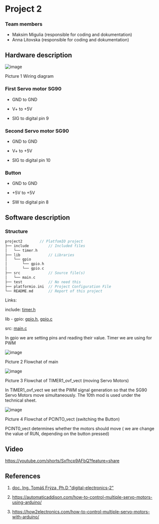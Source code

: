 # Project 2


### Team members

* Maksim Migulia (responsible for coding and dokumentation)
* Anna Litovska (responsible for coding and dokumentation)

## Hardware description

![image](https://user-images.githubusercontent.com/99733524/208757709-5d0bda7b-2c37-4e3d-a44a-6fef050c36b1.png)

Picture 1 Wiring diagram

### First Servo motor SG90

* GND to GND

* V+ to +5V

* SIG to digital pin 9

### Second Servo motor SG90

* GND to GND

* V+ to +5V

* SIG to digital pin 10

### Button

* GND to GND 

* +5V to +5V

* SW to digital pin 8 

## Software description
### Structure

   ```c
   project2        // PlatfomIO project
   ├── include         // Included files
   │   └── timer.h
   ├── lib             // Libraries
   │   └── gpio
   │       └── gpio.h
   │       └── gpio.c
   ├── src             // Source file(s)
   │   └── main.c
   ├── test            // No need this
   ├── platformio.ini  // Project Configuration File
   └── README.md       // Report of this project
   ```
   
Links:

  include: [timer.h](https://github.com/AnnaLit23/digital-electronics_2/blob/main/labs/projekt/project2/include/timer.h)
   
  lib - gpio: 
   [gpio.h](https://github.com/AnnaLit23/digital-electronics_2/blob/main/labs/projekt/project2/lib/gpio/gpio.h),
   [gpio.c](https://github.com/AnnaLit23/digital-electronics_2/blob/main/labs/projekt/project2/lib/gpio/gpio.c)
   
  src: [main.c](https://github.com/AnnaLit23/digital-electronics_2/blob/main/labs/projekt/project2/src/main.c)
  
  In gpio we are setting pins and reading their value. Timer we are using for PWM
  
  
  ![image](https://user-images.githubusercontent.com/99733524/208750713-e27dd5c7-2236-4006-bbf3-234f3c720e3c.png)
  
  Picture 2 Flowchat of main
  
  ![image](https://user-images.githubusercontent.com/99733524/208750954-d26ceec4-5bff-4905-aae5-1c5c38c64a8b.png)

  Picture 3 Flowchat of TIMER1_ovf_vect (moving Servo Motors)
  
  In TIMER1_ovf_vect we set the PWM signal generation so that the SG90 Servo Motors move simultaneously. The 10th mod is used under the technical sheet.
   
  ![image](https://user-images.githubusercontent.com/99733524/208751035-0f2253c4-6ebb-471b-89ce-393cad97ad76.png)
  
  Picture 4 Flowchat of PCINTO_vect (switching the Button)
  
  PCINT0_vect determines whether the motors should move ( we are change the value of RUN, depending on the button pressed)


## Video

https://youtube.com/shorts/Sxfhcp9AFbQ?feature=share

## References

1.  [doc. Ing. Tomáš Frýza, Ph.D "digital-electronics-2"](https://github.com/tomas-fryza/digital-electronics-2)

2. https://automaticaddison.com/how-to-control-multiple-servo-motors-using-arduino/

3. https://how2electronics.com/how-to-control-multiple-servo-motors-with-arduino/
